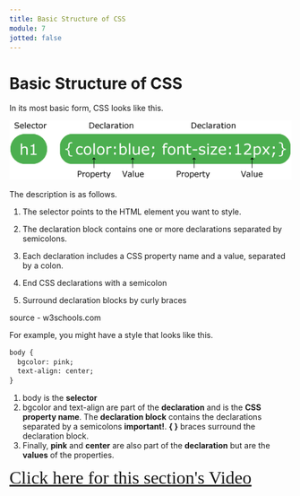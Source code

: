 ```yaml
---
title: Basic Structure of CSS
module: 7
jotted: false
---
```


# Basic Structure of CSS

In its most basic form, CSS looks like this.

![selector](../imgs/selector.gif)

The description is as follows.

1. The selector points to the HTML element you want to style.

2. The declaration block contains one or more declarations separated by semicolons.

3. Each declaration includes a CSS property name and a value, separated by a colon.

4. End CSS declarations with a semicolon

5. Surround declaration blocks by curly braces

source - w3schools.com

For example, you might have a style that looks like this.

```html
body {
  bgcolor: pink;
  text-align: center;
}
```

1. body is the **selector**
2. bgcolor and text-align are part of the **declaration** and is the **CSS property name**.  The **declaration block** contains the declarations separated by a semicolons **important!**. **{ }** braces surround the declaration block.
3. Finally, **pink** and **center** are also part of the **declaration** but are the **values** of the properties.

<a href="https://umontana.zoom.us/recording/play/JTXKWXLVt-exh7KZ9MBTD2V9h6NADHOdZ40MQ3Kx9AbqTB-TzXLvMztI9Me5FjD4?continueMode=true" target="_new" style="font-family:Ariel; font-size:32px;">Click here for this section's Video</a>

<!-- video -->
